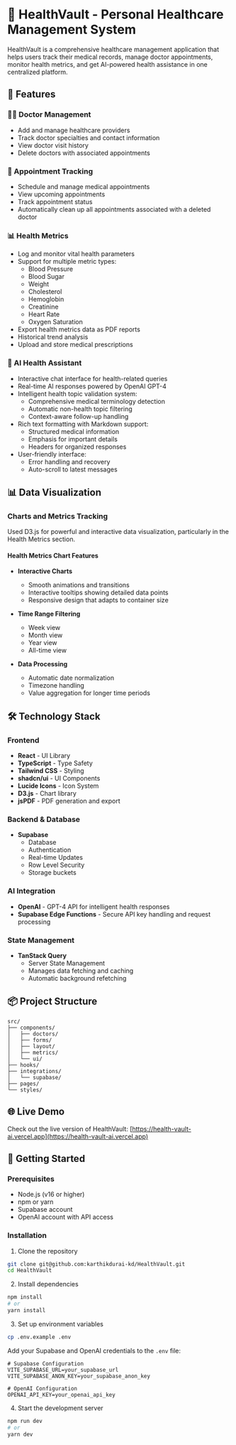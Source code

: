 # 🏥 HealthVault - Personal Healthcare Management System

HealthVault is a comprehensive healthcare management application that helps users track their medical records, manage doctor appointments, monitor health metrics, and get AI-powered health assistance in one centralized platform.

## 🌟 Features

### 👨‍⚕️ Doctor Management
- Add and manage healthcare providers
- Track doctor specialties and contact information
- View doctor visit history
- Delete doctors with associated appointments

### 📅 Appointment Tracking
- Schedule and manage medical appointments
- View upcoming appointments
- Track appointment status
- Automatically clean up all appointments associated with a deleted doctor

### 📊 Health Metrics
- Log and monitor vital health parameters
- Support for multiple metric types:
  - Blood Pressure
  - Blood Sugar
  - Weight
  - Cholesterol
  - Hemoglobin
  - Creatinine
  - Heart Rate
  - Oxygen Saturation
- Export health metrics data as PDF reports
- Historical trend analysis
- Upload and store medical prescriptions

### 🤖 AI Health Assistant
- Interactive chat interface for health-related queries
- Real-time AI responses powered by OpenAI GPT-4
- Intelligent health topic validation system:
  - Comprehensive medical terminology detection
  - Automatic non-health topic filtering
  - Context-aware follow-up handling
- Rich text formatting with Markdown support:
  - Structured medical information
  - Emphasis for important details
  - Headers for organized responses
- User-friendly interface:
  - Error handling and recovery
  - Auto-scroll to latest messages

## 📊 Data Visualization

### Charts and Metrics Tracking
Used D3.js for powerful and interactive data visualization, particularly in the Health Metrics section.

#### Health Metrics Chart Features
- **Interactive Charts**
  - Smooth animations and transitions
  - Interactive tooltips showing detailed data points
  - Responsive design that adapts to container size

- **Time Range Filtering**
  - Week view 
  - Month view 
  - Year view
  - All-time view

- **Data Processing**
  - Automatic date normalization
  - Timezone handling
  - Value aggregation for longer time periods

## 🛠 Technology Stack

### Frontend
- **React** - UI Library
- **TypeScript** - Type Safety
- **Tailwind CSS** - Styling
- **shadcn/ui** - UI Components
- **Lucide Icons** - Icon System
- **D3.js** - Chart library
- **jsPDF** - PDF generation and export

### Backend & Database
- **Supabase** 
  - Database
  - Authentication
  - Real-time Updates
  - Row Level Security
  - Storage buckets

### AI Integration
- **OpenAI** - GPT-4 API for intelligent health responses
- **Supabase Edge Functions** - Secure API key handling and request processing

### State Management
- **TanStack Query**
   - Server State Management
   - Manages data fetching and caching
   - Automatic background refetching


## 📦 Project Structure

```text
src/
├── components/
│   ├── doctors/
│   ├── forms/
│   ├── layout/
│   ├── metrics/
│   └── ui/
├── hooks/
├── integrations/
│   └── supabase/
├── pages/
└── styles/
```

## 🌐 Live Demo

Check out the live version of HealthVault:
[https://health-vault-ai.vercel.app](https://health-vault-ai.vercel.app)

## 🚀 Getting Started

### Prerequisites
- Node.js (v16 or higher)
- npm or yarn
- Supabase account
- OpenAI account with API access


### Installation

1. Clone the repository
```bash
git clone git@github.com:karthikdurai-kd/HealthVault.git
cd HealthVault
```

2. Install dependencies
```bash
npm install
# or
yarn install
```

3. Set up environment variables
```bash
cp .env.example .env
```
Add your Supabase and OpenAI credentials to the `.env` file:
```env
# Supabase Configuration
VITE_SUPABASE_URL=your_supabase_url
VITE_SUPABASE_ANON_KEY=your_supabase_anon_key

# OpenAI Configuration
OPENAI_API_KEY=your_openai_api_key
```

4. Start the development server
```bash
npm run dev
# or
yarn dev
```



